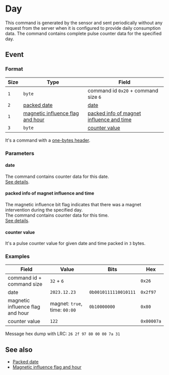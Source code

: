 # Day

This command is generated by the sensor and sent periodically without any request from the server when it is configured to provide daily consumption data.
The command contains complete pulse counter data for the specified day.


## Event

### Format

| Size | Type                                                                                  | Field                                                                                 |
| ---- | ------------------------------------------------------------------------------------- | ------------------------------------------------------------------------------------- |
| `1`  | `byte`                                                                                | command id `0x20` + command size `6`                                                  |
| `2`  | [packed date](../../types.md#packed-date)                                             | [date](#date)                                                                         |
| `1`  | [magnetic influence flag and hour](../../types.md#packed-magnetic-influence-and-hour) | [packed info of magnet influence and time](#packed-info-of-magnet-influence-and-time) |
| `3`  | `byte`                                                                                | [counter value](#counter-value)                                                       |

It's a command with a [one-bytes header](../../message.md#command-with-a-one-byte-header).

### Parameters

#### **date**

The command contains counter data for this date.
<br>
[See details](../../types.md#packed-date).

#### **packed info of magnet influence and time**

The magnetic influence bit flag indicates that there was a magnet intervention during the specified day.
<br>
The command contains counter data for this time.
<br>
[See details](../../types.md#packed-magnetic-influence-and-hour).

#### **counter value**

It's a pulse counter value for given date and time packed in `3` bytes.

### Examples

| Field                            | Value                         | Bits                 | Hex        |
| -------------------------------- | ----------------------------- | -------------------- | ---------- |
| command id + command size        | `32` + `6`                    |                      | `0x26`     |
| date                             | `2023.12.23`                  | `0b0010111110010111` | `0x2f97`   |
| magnetic influence flag and hour | magnet: `true`, time: `00:00` | `0b10000000`         | `0x80`     |
| counter value                    | `122`                         |                      | `0x00007a` |

Message hex dump with LRC: `26 2f 97 80 00 00 7a 31`


## See also

* [Packed date](../../types.md#packed-date)
* [Magnetic influence flag and hour](../../types.md#packed-magnetic-influence-and-hour)
